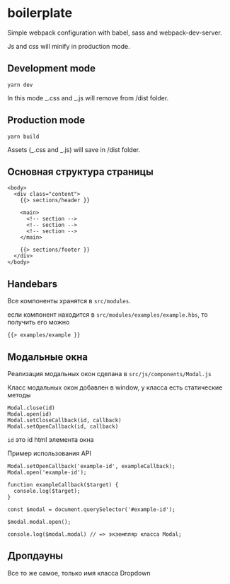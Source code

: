 # boilerplate

Simple webpack configuration with babel, sass and webpack-dev-server.

Js and css will minify in production mode.

## Development mode

```
yarn dev
```

In this mode _.css and _.js will remove from /dist folder.

## Production mode

```
yarn build
```

Assets (_.css and _.js) will save in /dist folder.

## Основная структура страницы

```
<body>
  <div class="content">
    {{> sections/header }}

    <main>
      <!-- section -->
      <!-- section -->
      <!-- section -->
    </main>

    {{> sections/footer }}
  </div>
</body>
```

## Handebars

Все компоненты хранятся в `src/modules`.

если компонент находится в `src/modules/examples/example.hbs`, то получить его можно

```
{{> examples/example }}
```

## Модальные окна

Реализация модальных окон сделана в `src/js/components/Modal.js`

Класс модальных окон добавлен в window, у класса есть статические методы

```
Modal.close(id)
Modal.open(id)
Modal.setCloseCallback(id, callback)
Modal.setOpenCallback(id, callback)
```

`id` это id html элемента окна

Пример использования API

```
Modal.setOpenCallback('example-id', exampleCallback);
Modal.open('example-id');

function exampleCallback($target) {
  console.log($target);
}

const $modal = document.querySelector('#example-id');

$modal.modal.open();

console.log($modal.modal) // => экземпляр класса Modal;
```

## Дропдауны

Все то же самое, только имя класса Dropdown
